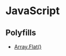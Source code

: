 # JavaScript

## Polyfills
- <a href="https://github.com/tanyas27/JavaScript/blob/main/Polyfills/Flatten%20Array.js">Array.Flat()</a>
